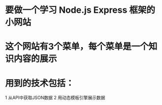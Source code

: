 # 要做一个学习 Node.js Express 框架的小网站
# 这个网站有3个菜单，每个菜单是一个知识内容的展示

# 用到的技术包括：
1 从API中获取JSON数据
2 用动态模板引擎展示数据
